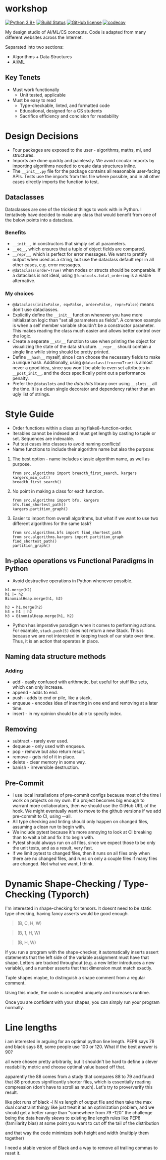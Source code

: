 # workshop

[![Python 3.9+](https://img.shields.io/badge/python-3.9+-blue.svg)](https://www.python.org/downloads/release/python-390/)
[![Build Status](https://travis-ci.com/TylerYep/workshop.svg?branch=master)](https://travis-ci.com/TylerYep/workshop)
[![GitHub license](https://img.shields.io/github/license/TylerYep/workshop)](https://github.com/TylerYep/workshop/blob/master/LICENSE)
[![codecov](https://codecov.io/gh/TylerYep/workshop/branch/master/graph/badge.svg)](https://codecov.io/gh/TylerYep/workshop)

My design studio of AI/ML/CS concepts. Code is adapted from many different websites across the Internet.

Separated into two sections:

- Algorithms + Data Structures
- AI/ML

## Key Tenets

- Must work functionally
  - Unit tested, applicable
- Must be easy to read
  - Type-checkable, linted, and formatted code
  - Educational, designed for a CS students
  - Sacrifice efficiency and concision for readability

# Design Decisions

- Four packages are exposed to the user - algorithms, maths, ml, and structures.
- Imports are done quickly and painlessly. We avoid circular imports by importing algorithms needed to create data structures inline.
- The `__init__.py` file for the package contains all reasonable user-facing APIs. Tests use the imports from this file where possible, and in all other cases directly imports the function to test.

## Dataclasses

Dataclasses are one of the trickiest things to work with in Python. I tentatively have decided to make any class that would benefit from one of the below points into a dataclass.

### Benefits

- `__init__`, in constructors that simply set all parameters.
- `__eq__`, which ensures that a tuple of object fields are compared.
- `__repr__`, which is perfect for error messages. We want to prettify output when used as a string, but use the dataclass default repr in all other cases, e.g. error messages.
- `@dataclass(order=True)` when nodes or structs should be comparable. If a dataclass is not ideal, using `@functools.total_ordering` is a viable alternative.

### My choices

- `@dataclass(init=False, eq=False, order=False, repr=False)` means don't use dataclasses.
- Explicitly define the `__init__` function whenever you have more initialization logic than "set all parameters as fields". A common example is when a self member variable shouldn't be a constructor parameter. This makes reading the class much easier and allows better control over the logic.
- Create a separate `__str__` function to use when printing the object for visualizing the state of the data structure. `__repr__` should contain a single line while string should be pretty printed.
- Define `__hash__` myself, since I can choose the necessary fields to make a unique hash. Additionally, using `@dataclass(frozen=True)` is almost never a good idea, since you won't be able to even set attributes in `__post_init__`, and the docs specifically point out a performance penalty.
- Prefer the `@dataslots` and the _dataslots_ library over using `__slots__` all the time. It is a clean single decorator and dependency rather than an ugly list of strings.

# Style Guide

- Order functions within a class using flake8-function-order.
- Iterables cannot be indexed and must get length by casting to tuple or set. Sequences are indexable.
- Put test cases into classes to avoid naming conflicts!
- Name functions to include their algorithm name but also the purpose:

1. The best option - name includes classic algorithm name, as well as purpose.
   ```
   from src.algorithms import breadth_first_search, kargers
   kargers_min_cut()
   breadth_first_search()
   ```
2. No point in making a class for each function.

   ```
   from src.algorithms import bfs, kargers
   bfs.find_shortest_path()
   kargers.partition_graph()
   ```

3. Easier to import from overall algorithms, but what if we want to use two different algorithms for the same task?
   ```
   from src.algorithms.bfs import find_shortest_path
   from src.algorithms.kargers import partition_graph
   find_shortest_path()
   partition_graph()
   ```

## In-place operations vs Functional Paradigms in Python
- Avoid destructive operations in Python whenever possible.
```
h1.merge(h2)
h1 |= h2
BinomialHeap.merge(h1, h2)

h3 = h1.merge(h2)
h3 = h1 | h2
h3 = BinomialHeap.merge(h1, h2)
```
- Python has imperative paradigm when it comes to performing actions. For example, `stack.push(5)` does not return a new Stack. This is because we are not interested in keeping track of our state over time. Thus, it is an action that operates in place.


## Naming data structure methods

### Adding
- add - easily confused with arithmetic, but useful for stuff like sets, which can only increase.
- append - adds to end.
- push - adds to end or pile, like a stack.
- enqueue - encodes idea of inserting in one end and removing at a later time.
- insert - in my opinion should be able to specify index.

## Removing
- subtract - rarely ever used.
- dequeue - only used with enqueue.
- pop - remove but also return result.
- remove - gets rid of it in place.
- delete - clear memory in some way.
- banish - irreversible destruction.

## Pre-Commit

- I use local installations of pre-commit configs because most of the time I work on projects on my own. If a project becomes big enough to warrant more collaborators, then we should use the GitHub URL of the hook. We might eventually want to move to the github versions if we add pre-commit to CI, using --all.
- All type checking and linting should only happen on changed files, assuming a clean run to begin with.
- We include pytest because it's more annoying to look at CI breaking than to wait a bit and fix it to begin with.
- Pytest should always run on all files, since we expect those to be only the unit tests, and as a result, very fast.
- If we limit pytest to changed files, then it runs on all files only when there are no changed files,
  and runs on only a couple files if many files are changed. Not what we want, I think.

# Dynamic Shape-Checking / Type-Checking (Typorch)

I'm interested in shape-checking for tensors. It doesnt need to be static type checking,
having fancy asserts would be good enough.

> (B, C, H, W)

> (B, 1, H, W)

> (B, H, W)

If you run a program with the shape-checker, it automatically inserts assert statements that the left side of the variable assignment must have that shape. Letters are tracked throughout (e.g. a new letter introduces a new variable), and a number asserts that that dimension must match exactly.

Tuple shapes maybe, to distinguish a shape comment from a regular comment.

Using this mode, the code is compiled uniquely and increases runtime.

Once you are confident with your shapes, you can simply run your program normally.

# Line lengths
i am interested in arguing for an optimal python line length. PEP8 says 79 and black says 88, some people use 100 or 120.
What if the best answer is 90?

all were chosen pretty arbitrarily, but it shouldn't be hard to define a clever readability metric and choose optimal value based off that.

apparently the 88 comes from a study that compares 88 to 79 and found that 88 produces significantly shorter files, which is essentially reading compression (don't have to scroll as much). Let's try to prove/verify this result.

like plot runs of black -l N vs length of output file
and then take the max dual constraint thingy
like just treat it as an optimization problem, and we should get a better range than "somewhere from 79 -120"
the challenge being the data heavily skews to existing line length rules like PEP8 (familiarity bias)
at some point you want to cut off the tail of the distribution

and that way the code minimizes both height and width (multiply them together)

I need a stable version of Black and a way to remove all trailing commas to reset it.
